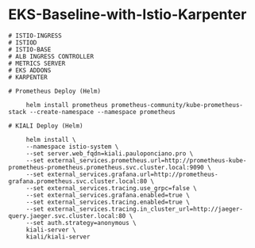 # EKS-Baseline-with-Istio-Karpenter

    # ISTIO-INGRESS
    # ISTIOD
    # ISTIO-BASE
    # ALB INGRESS CONTROLLER
    # METRICS SERVER
    # EKS ADDONS
    # KARPENTER

    # Prometheus Deploy (Helm)
    
         helm install prometheus prometheus-community/kube-prometheus-stack --create-namespace --namespace prometheus

    # KIALI Deploy (Helm)

         helm install \
         --namespace istio-system \
         --set server.web_fqdn=kiali.pauloponciano.pro \
         --set external_services.prometheus.url=http://prometheus-kube-prometheus-prometheus.prometheus.svc.cluster.local:9090 \
         --set external_services.grafana.url=http://prometheus-grafana.prometheus.svc.cluster.local:80 \
         --set external_services.tracing.use_grpc=false \
         --set external_services.grafana.enabled=true \
         --set external_services.tracing.enabled=true \
         --set external_services.tracing.in_cluster_url=http://jaeger-query.jaeger.svc.cluster.local:80 \
         --set auth.strategy=anonymous \
         kiali-server \
         kiali/kiali-server